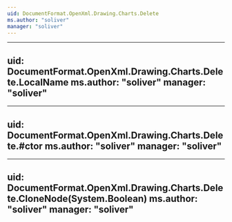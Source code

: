 ```yaml
---
uid: DocumentFormat.OpenXml.Drawing.Charts.Delete
ms.author: "soliver"
manager: "soliver"
---
```


---
uid: DocumentFormat.OpenXml.Drawing.Charts.Delete.LocalName
ms.author: "soliver"
manager: "soliver"
---

---
uid: DocumentFormat.OpenXml.Drawing.Charts.Delete.#ctor
ms.author: "soliver"
manager: "soliver"
---

---
uid: DocumentFormat.OpenXml.Drawing.Charts.Delete.CloneNode(System.Boolean)
ms.author: "soliver"
manager: "soliver"
---
